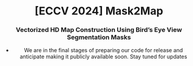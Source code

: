 <div align="center">
<h1>[ECCV 2024] Mask2Map </h1>
<h3>Vectorized HD Map Construction Using Bird’s Eye View Segmentation Masks</h3>

- We are in the final stages of preparing our code for release and anticipate making it publicly available soon. Stay tuned for updates
